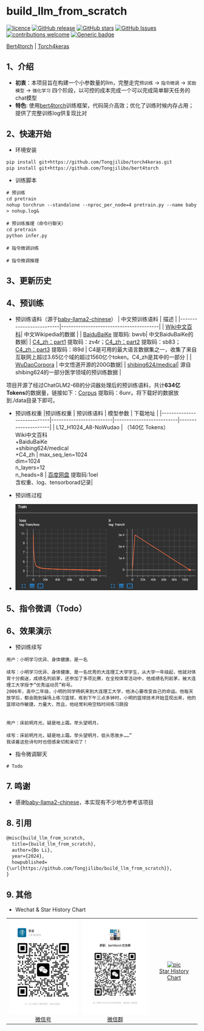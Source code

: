 # build_llm_from_scratch

[![licence](https://img.shields.io/github/license/Tongjilibo/build_llm_from_scratch.svg?maxAge=3600)](https://github.com/Tongjilibo/build_llm_from_scratch/blob/master/LICENSE)
[![GitHub release](https://img.shields.io/github/release/Tongjilibo/build_llm_from_scratch.svg?maxAge=3600)](https://github.com/Tongjilibo/build_llm_from_scratch/releases)
[![GitHub stars](https://img.shields.io/github/stars/Tongjilibo/build_llm_from_scratch?style=social)](https://github.com/Tongjilibo/build_llm_from_scratch)
[![GitHub Issues](https://img.shields.io/github/issues/Tongjilibo/build_llm_from_scratch.svg)](https://github.com/Tongjilibo/build_llm_from_scratch/issues)
[![contributions welcome](https://img.shields.io/badge/contributions-welcome-brightgreen.svg?style=flat)](https://github.com/Tongjilibo/build_llm_from_scratch/issues)
[![Generic badge](https://img.shields.io/badge/wechat-join-green.svg?logo=wechat)](https://github.com/Tongjilibo/build_llm_from_scratch/blob/master/docs/pics/wechat_group.jpg)

[Bert4torch](https://github.com/Tongjilibo/bert4torch) |
[Torch4keras](https://github.com/Tongjilibo/torch4keras)

## 1、介绍
- **初衷**：本项目旨在构建一个小参数量的llm，完整走完`预训练` -> `指令微调`  -> `奖励模型`  -> `强化学习` 四个阶段，以可控的成本完成一个可以完成简单聊天任务的chat模型
- **特色**: 使用[bert4torch](https://github.com/Tongjilibo/bert4torch)训练框架，代码简介高效；优化了训练时候内存占用；提供了完整训练log供复现比对

## 2、快速开始
- 环境安装
```shell
pip install git+https://github.com/Tongjilibo/torch4keras.git
pip install git+https://github.com/Tongjilibo/bert4torch
```
- 训练脚本
```shell
# 预训练
cd pretrain
nohup torchrun --standalone --nproc_per_node=4 pretrain.py --name baby > nohup.log&

# 预训练推理（命令行聊天）
cd pretrain
python infer.py

# 指令微调训练

# 指令微调推理
```

## 3、更新历史

## 4、预训练
- 预训练语料（源于[baby-llama2-chinese](https://github.com/DLLXW/baby-llama2-chinese)）
   | 中文预训练语料               | 描述                                      |
   |-------------------------|----------------------------------------|
   | [Wiki中文百科](https://huggingface.co/datasets/pleisto/wikipedia-cn-20230720-filtered)| 中文Wikipedia的数据 |
   | [BaiduBaiKe](https://pan.baidu.com/s/1jIpCHnWLTNYabftavo3DVw?pwd=bwvb) 提取码: bwvb| 中文BaiduBaiKe的数据|
   | [C4_zh：part1](https://pan.baidu.com/s/18O2Tj_PPB718K8gnaWrWUQ) 提取码：zv4r；[C4_zh：part2](https://pan.baidu.com/s/11PTgtUfFXvpNkOige9Iw4w) 提取码：sb83；[C4_zh：part3](https://pan.baidu.com/s/1248QfTS8QHPojYW-0fd5jQ) 提取码：l89d | C4是可用的最大语言数据集之一，收集了来自互联网上超过3.65亿个域的超过1560亿个token。C4_zh是其中的一部分 |
   | [WuDaoCorpora](https://data.baai.ac.cn/details/WuDaoCorporaText) | 中文悟道开源的200G数据|
   | [shibing624/medical](https://huggingface.co/datasets/shibing624/medical/tree/main)| 源自shibing624的一部分医学领域的预训练数据 |

项目开源了经过ChatGLM2-6B的分词器处理后的预训练语料，共计**634亿Tokens**的数据量，链接如下：[Corpus](https://pan.baidu.com/s/18o4gF-G68qfgOGWQXgAg3g) 提取码：6unr。将下载好的数据放到./data目录下即可。

- 预训练权重
   |预训练权重 | 预训练语料         | 模型参数              | 下载地址                       |
   |----------------------------|-------------------------|--------------------------|---------------------|
   | L12_H1024_A8-NoWudao       | （140亿 Tokens）<br/>Wiki中文百科<br/>+BaiduBaiKe<br/>+shibing624/medical<br/>+C4_zh | max_seq_len=1024<br/>dim=1024<br/>n_layers=12<br/>n_heads=8  | [百度网盘](https://pan.baidu.com/s/1Zvk2Nuf7fsOPKJOk-Tjjcg?pwd=1oel) 提取码:1oel <br>含权重、log、tensorborad记录|

- 预训练过程
- 
   ![tensorboard](./docs/pics/tensorboard.png)

## 5、指令微调（Todo）

## 6、效果演示
- 预训练续写
```shell
用户：小明学习优异、身体健康、是一名

续写：小明学习优异、身体健康、是一名优秀的大连理工大学学生，从大学一年级起，他就对体育十分痴迷，成绩名列前茅，还参加了多项比赛，在全校体育活动中，他成绩名列前茅，被大连理工大学授予“优秀运动员”称号。
2006年，高中二年级，小明的同学杨帆来到大连理工大学，他决心要改变自己的命运。他每天放学后，都会跑到操场上练习篮球，练到下午三点多钟时，小明的篮球技术开始显现出来，他的篮球动作敏捷，力量大，而且，他经常利用空档时间练习跳投


用户：床前明月光，疑是地上霜。举头望明月，

续写：床前明月光，疑是地上霜。举头望明月，低头思故乡……”
我读着这些诗句时也倍感亲切和亲切了！
```

- 指令微调聊天
```shell
# Todo
```

## 7. 鸣谢

- 感谢[baby-llama2-chinese](https://github.com/DLLXW/baby-llama2-chinese)，本实现有不少地方参考该项目

## 8. 引用

```
@misc{build_llm_from_scratch,
  title={build_llm_from_scratch},
  author={Bo Li},
  year={2024},
  howpublished={\url{https://github.com/Tongjilibo/build_llm_from_scratch}},
}
```

## 9. 其他

- Wechat & Star History Chart

<table border="0">
  <tbody>
    <tr align="center" >
      <td>
         <a href="https://github.com/Tongjilibo"><img width="200" height="250" src="./docs/pics/wechat.jpg" alt="pic"></a><br>
         <a href="https://github.com/Tongjilibo">微信号</a> 
      </td>
      <td>
         <a href="https://github.com/Tongjilibo"><img width="190" height="250" src="./docs/pics/wechat_group.jpg" alt="pic"></a><br>
         <a href="https://github.com/Tongjilibo">微信群</a> 
      </td>
      <td>
         <a href="https://star-history.com/#Tongjilibo/bert4torch&Date"><img width="400" height="250" src="https://api.star-history.com/svg?repos=Tongjilibo/bert4torch&type=Date" alt="pic"></a><br>
         <a href="https://star-history.com/#Tongjilibo/bert4torch&Date">Star History Chart</a> 
      </td>    
      </tr>
  </tbody>
</table>
